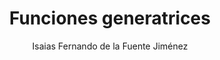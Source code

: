 ---
title: "Funciones generatrices"
year: 2018
thumbnail: "assets/img/Logo-ommgto.png"
topic: "Combinatoria"
file: "assets/pdf/Material/Funciones-generatrices.pdf"
author: "Isaias Fernando de la Fuente Jiménez"
level: "Muy avanzado"
alttext: "Generando respuestas y muchas dudas."
---
